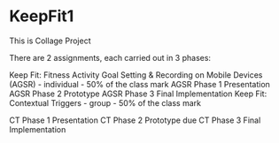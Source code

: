 # KeepFit1


This is Collage Project 


There are 2 assignments, each carried out in 3 phases:

Keep Fit: Fitness Activity Goal Setting & Recording on Mobile Devices (AGSR) - individual - 50% of the class mark
AGSR Phase 1 Presentation 
AGSR Phase 2 Prototype 
AGSR Phase 3 Final Implementation
Keep Fit: Contextual Triggers - group - 50% of the class mark


CT Phase 1 Presentation 
CT Phase 2 Prototype due 
CT Phase 3 Final Implementation 
